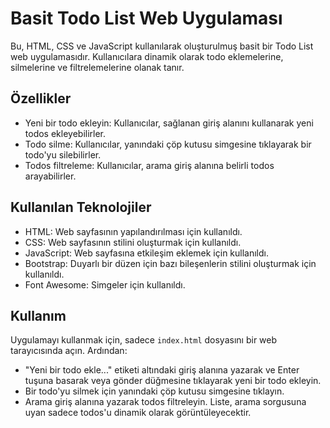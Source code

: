 # Basit Todo List Web Uygulaması

Bu, HTML, CSS ve JavaScript kullanılarak oluşturulmuş basit bir Todo List web uygulamasıdır. Kullanıcılara dinamik olarak todo eklemelerine, silmelerine ve filtrelemelerine olanak tanır.

## Özellikler

- Yeni bir todo ekleyin: Kullanıcılar, sağlanan giriş alanını kullanarak yeni todos ekleyebilirler.
- Todo silme: Kullanıcılar, yanındaki çöp kutusu simgesine tıklayarak bir todo'yu silebilirler.
- Todos filtreleme: Kullanıcılar, arama giriş alanına belirli todos arayabilirler.

## Kullanılan Teknolojiler

- HTML: Web sayfasının yapılandırılması için kullanıldı.
- CSS: Web sayfasının stilini oluşturmak için kullanıldı.
- JavaScript: Web sayfasına etkileşim eklemek için kullanıldı.
- Bootstrap: Duyarlı bir düzen için bazı bileşenlerin stilini oluşturmak için kullanıldı.
- Font Awesome: Simgeler için kullanıldı.

## Kullanım

Uygulamayı kullanmak için, sadece `index.html` dosyasını bir web tarayıcısında açın. Ardından:

- "Yeni bir todo ekle..." etiketi altındaki giriş alanına yazarak ve Enter tuşuna basarak veya gönder düğmesine tıklayarak yeni bir todo ekleyin.
- Bir todo'yu silmek için yanındaki çöp kutusu simgesine tıklayın.
- Arama giriş alanına yazarak todos filtreleyin. Liste, arama sorgusuna uyan sadece todos'u dinamik olarak görüntüleyecektir.